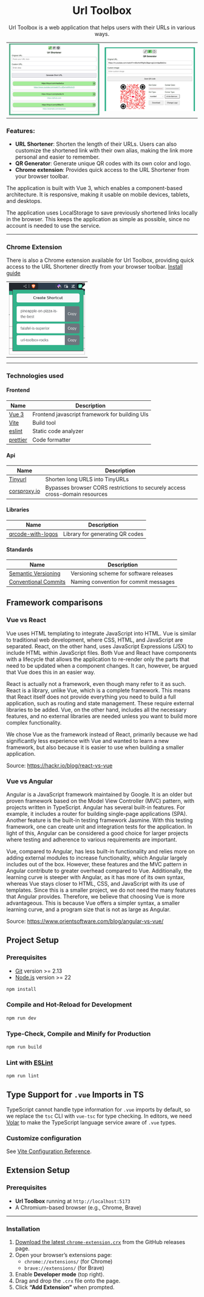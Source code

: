 <div align="center">
 <h1>Url Toolbox</h1>
 <p>Url Toolbox is a web application that helps users with their URLs in various ways.</p>
</div>

<div align="center">
  <table>
    <tr>
      <td>
        <img alt="url-shortner" src="./assets/url-shortener.png">
      </td>
      <td>
        <img alt="qr-generator" src="./assets/QR-generator.jpg">
      </td>
    </tr>
  </table>
</div>

### Features:

- **URL Shortener**: Shorten the length of their URLs. Users can also customize the shortened link with their own alias, making the link more personal and easier to remember.
- **QR Generator**: Generate unique QR codes with its own color and logo.
- **Chrome extension**: Provides quick access to the URL Shortener from your browser toolbar.

The application is built with Vue 3, which enables a component-based architecture. It is responsive, making it usable on mobile devices, tablets, and desktops.

The application uses LocalStorage to save previously shortened links locally in the browser. This keeps the application as simple as possible, since no account is needed to use the service.

---

### Chrome Extension

There is also a Chrome extension available for Url Toolbox, providing quick access to the URL Shortener directly from your browser toolbar. [Install guide](#extension-setup)

  <table>
    <tr>
      <td>
        <img alt="Chrome Extension" src="./assets/extension.png" width="200">
      </td>
    </tr>
  </table>

---

### Technologies used

#### Frontend

| Name                             | Description                                    |
| -------------------------------- | ---------------------------------------------- |
| [Vue 3](https://vuejs.org/)      | Frontend javascript framework for building UIs |
| [Vite](https://vite.dev/)        | Build tool                                     |
| [eslint](https://eslint.org/)    | Static code analyzer                           |
| [prettier](https://prettier.io/) | Code formatter                                 |

#### Api

| Name                                   | Description                                                                  |
| -------------------------------------- | ---------------------------------------------------------------------------- |
| [Tinyurl](https://tinyurl.com/app/dev) | Shorten long URLS into TinyURLs                                              |
| [corsproxy.io](https://corsproxy.io/)  | Bypasses browser CORS restrictions to securely access cross-domain resources |

#### Libraries

| Name                                                               | Description                     |
| ------------------------------------------------------------------ | ------------------------------- |
| [qrcode-with-logos](https://zxpsuper.github.io/qrcode-with-logos/) | Library for generating QR codes |

#### Standards

| Name                                                   | Description                             |
| ------------------------------------------------------ | --------------------------------------- |
| [Semantic Versioning](https://semver.org/)             | Versioning scheme for software releases |
| [Conventional Commits](https://tinyurl.com/cchellyeah) | Naming convention for commit messages   |

## Framework comparisons

### Vue vs React

Vue uses HTML templating to integrate JavaScript into HTML. Vue is similar to traditional web development, where CSS, HTML, and JavaScript are separated. React, on the other hand, uses JavaScript Expressions (JSX) to include HTML within JavaScript files. Both Vue and React have components with a lifecycle that allows the application to re-render only the parts that need to be updated when a component changes. It can, however, be argued that Vue does this in an easier way.

React is actually not a framework, even though many refer to it as such. React is a library, unlike Vue, which is a complete framework. This means that React itself does not provide everything you need to build a full application, such as routing and state management. These require external libraries to be added. Vue, on the other hand, includes all the necessary features, and no external libraries are needed unless you want to build more complex functionality.

We chose Vue as the framework instead of React, primarily because we had significantly less experience with Vue and wanted to learn a new framework, but also because it is easier to use when building a smaller application.

Source: https://hackr.io/blog/react-vs-vue

### Vue vs Angular

Angular is a JavaScript framework maintained by Google. It is an older but proven framework based on the Model View Controller (MVC) pattern, with projects written in TypeScript. Angular has several built-in features. For example, it includes a router for building single-page applications (SPA). Another feature is the built-in testing framework Jasmine. With this testing framework, one can create unit and integration tests for the application. In light of this, Angular can be considered a good choice for larger projects where testing and adherence to various requirements are important.

Vue, compared to Angular, has less built-in functionality and relies more on adding external modules to increase functionality, which Angular largely includes out of the box. However, these features and the MVC pattern in Angular contribute to greater overhead compared to Vue. Additionally, the learning curve is steeper with Angular, as it has more of its own syntax, whereas Vue stays closer to HTML, CSS, and JavaScript with its use of templates. Since this is a smaller project, we do not need the many features that Angular provides. Therefore, we believe that choosing Vue is more advantageous. This is because Vue offers a simpler syntax, a smaller learning curve, and a program size that is not as large as Angular.

Source: https://www.orientsoftware.com/blog/angular-vs-vue/

## Project Setup

### Prerequisites

- [Git](https://git-scm.com) version >= 2.13
- [Node.js](https://nodejs.org) version >= 22

```sh
npm install
```

### Compile and Hot-Reload for Development

```sh
npm run dev
```

### Type-Check, Compile and Minify for Production

```sh
npm run build
```

### Lint with [ESLint](https://eslint.org/)

```sh
npm run lint
```

## Type Support for `.vue` Imports in TS

TypeScript cannot handle type information for `.vue` imports by default, so we replace the `tsc` CLI with `vue-tsc` for type checking. In editors, we need [Volar](https://marketplace.visualstudio.com/items?itemName=Vue.volar) to make the TypeScript language service aware of `.vue` types.

### Customize configuration

See [Vite Configuration Reference](https://vite.dev/config/).

## Extension Setup

### Prerequisites

- **Url Toolbox** running at `http://localhost:5173`
- A Chromium-based browser (e.g., Chrome, Brave)

---

### Installation

1. [Download the latest `chrome-extension.crx`](https://github.com/Insanityandme/url-toolbox/releases) from the GitHub releases page.
2. Open your browser’s extensions page:
   - `chrome://extensions/` (for Chrome)
   - `brave://extensions/` (for Brave)
3. Enable **Developer mode** (top right).
4. Drag and drop the `.crx` file onto the page.
5. Click **“Add Extension”** when prompted.

